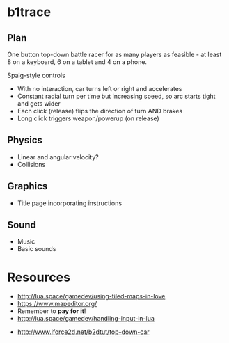 b1trace
=======

Plan
----

One button top-down battle racer for as many players as feasible - at least 8 on a keyboard, 6 on a tablet and 4 on a phone.

Spalg-style controls
+ With no interaction, car turns left or right and accelerates
 + Constant radial turn per time but increasing speed, so arc starts tight and gets wider
+ Each click (release) flips the direction of turn AND brakes
+ Long click triggers weapon/powerup (on release)

Physics
-------

+ Linear and angular velocity?
+ Collisions

Graphics
--------

+ Title page incorporating instructions

Sound
-----

+ Music
+ Basic sounds


Resources
=========

+ http://lua.space/gamedev/using-tiled-maps-in-love
 + https://www.mapeditor.org/
 + Remember to **pay for it**!
+ http://lua.space/gamedev/handling-input-in-lua
* http://www.iforce2d.net/b2dtut/top-down-car
